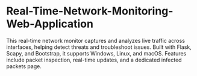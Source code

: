# Real-Time-Network-Monitoring-Web-Application
This real-time network monitor captures and analyzes live traffic across interfaces, helping detect threats and troubleshoot issues. Built with Flask, Scapy, and Bootstrap, it supports Windows, Linux, and macOS. Features include packet inspection, real-time updates, and a dedicated infected packets page.
